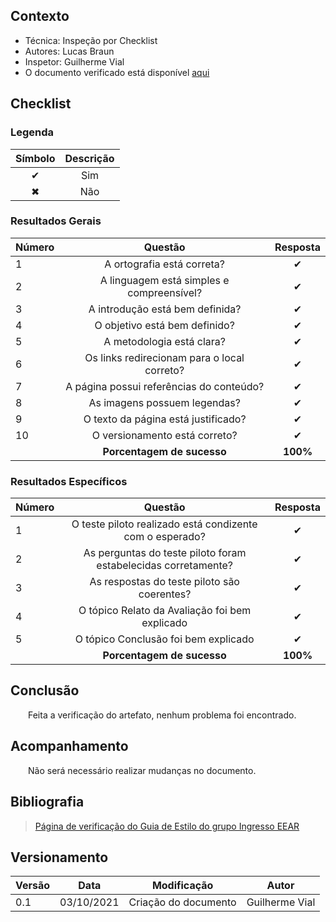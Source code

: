 ## Contexto	
 - Técnica: Inspeção por Checklist
 - Autores: Lucas Braun
 - Inspetor: Guilherme Vial
 - O documento verificado está disponível [aqui](../../design-ava-des/nivel-1/storyboards/res-ava-storyboard.md)

## Checklist

### Legenda 

|Símbolo|Descrição|
|:-:|:-:|
|✔|Sim|
|✖|Não|

### Resultados Gerais
|Número|Questão|Resposta|
|:-|:-:|:-:|
|1|A ortografia está correta?|✔|
|2|A linguagem está simples e compreensível?|✔|
|3|A introdução está bem definida?|✔|
|4|O objetivo está bem definido?|✔|
|5|A metodologia está clara?|✔|
|6|Os links redirecionam para o local correto?|✔|
|7|A página possui referências do conteúdo?|✔|
|8|As imagens possuem legendas?|✔|
|9|O texto da página está justificado?|✔|
|10|O versionamento está correto?|✔|
||**Porcentagem de sucesso**|**100%**|

### Resultados Específicos
| Número | Questão | Resposta |
| :- | :-: | :-: |
| 1 | O teste piloto realizado está condizente com o esperado? |✔|
| 2 | As perguntas do teste piloto foram estabelecidas corretamente? |✔|
| 3 | As respostas do teste piloto são coerentes? |✔|
| 4 | O tópico Relato da Avaliação foi bem explicado |✔|
| 5 | O tópico Conclusão foi bem explicado |✔|
||**Porcentagem de sucesso**|**100%**|

## Conclusão

&emsp;&emsp;Feita a verificação do artefato, nenhum problema foi encontrado.

## Acompanhamento

&emsp;&emsp;Não será necessário realizar mudanças no documento.


## Bibliografia

> [Página de verificação do Guia de Estilo do grupo Ingresso EEAR](https://interacao-humano-computador.github.io/2020.2-Ingresso.eear/analise/verificacao/guia-de-estilo/)


## Versionamento
|Versão|Data|Modificação|Autor|
|--|--|--|--|
| 0.1 | 03/10/2021 | Criação do documento | Guilherme Vial |
